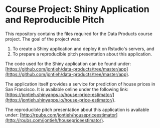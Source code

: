 # Course Project: Shiny Application and Reproducible Pitch

This repository contains the files required for the Data Products course project. The goal of the project was:

1. To create a Shiny application and deploy it on Rstudio's servers, and
2. To prepare a reproducible pitch presentation about this application.

The code used for the Shiny application can be found under: [https://github.com/jontieh/data-products/tree/master/app](https://github.com/jontieh/data-products/tree/master/app).

The application itself provides a service for prediction of house prices in San Francisco. It is available online under the following link: [https://jontieh.shinyapps.io/house-price-estimator/](https://jontieh.shinyapps.io/house-price-estimator/).

The reproducible pitch presentation about this application is available under: [http://rpubs.com/jontieh/housepriceestimator](http://rpubs.com/jontieh/housepriceestimator).




